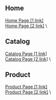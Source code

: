 ## Home

<a href="pet-zlatmax.web.app">Home Page [1 link]</a> \
<a href="pet-zlatmax.firebaseapp.com">Home Page [2 link]</a> \

## Catalog

<a href="pet-zlatmax.web.app/catalog.html">Catalog Page [1 link]</a> \
<a href="pet-zlatmax.firebaseapp.com/catalog.html">Catalog Page [2 link]</a> \

## Product

<a href="pet-zlatmax.web.app/product.html">Product Page [1 link]</a> \
<a href="pet-zlatmax.firebaseapp.com/product.html">Product Page [2 link]</a> \
